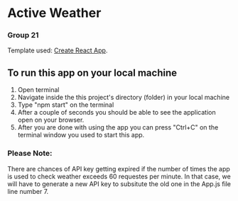 # Active Weather
### Group 21

Template used: [Create React App](https://github.com/facebook/create-react-app).

## To run this app on your local machine
1. Open terminal 
2. Navigate inside the this project's directory (folder) in your local machine
3. Type "npm start" on the terminal
4. After a couple of seconds you should be able to see the application open on your browser.
5. After you are done with using the app you can press "Ctrl+C" on the terminal window you used to start this app.

### Please Note:
There are chances of API key getting expired if the number of times the app is used to check weather exceeds 60 requestes per minute.
In that case, we will have to generate a new API key to subsitute the old one in the App.js file line number 7.
